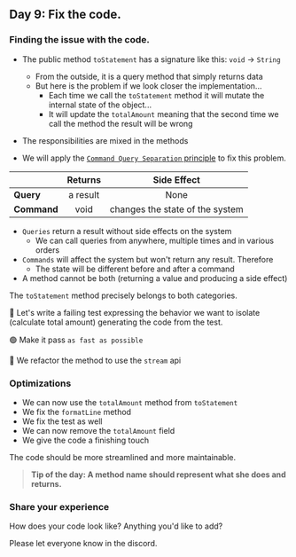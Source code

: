 ## Day 9: Fix the code.

### Finding the issue with the code.

- The public method `toStatement` has a signature like this: `void` -> `String`
  - From the outside, it is a query method that simply returns data
  - But here is the problem if we look closer the implementation...
    - Each time we call the `toStatement` method it will mutate the internal state of the object...
    - It will update the `totalAmount` meaning that the second time we call the method the result will be wrong

- The responsibilities are mixed in the methods
- We will apply the [`Command Query Separation` principle](https://xtrem-tdd.netlify.app/Flavours/command-query-separation) to fix this problem.

|             | Returns  |           Side Effect           |
|-------------|:--------:|:-------------------------------:|
| **Query**   | a result |              None               |
| **Command** |   void   | changes the state of the system |

- `Queries` return a result without side effects on the system
  - We can call queries from anywhere, multiple times and in various orders
- `Commands` will affect the system but won't return any result. Therefore
  - The state will be different before and after a command
- A method cannot be both (returning a value and producing a side effect)

The `toStatement` method precisely belongs to both categories.

🔴 Let's write a failing test expressing the behavior we want to isolate (calculate total amount)
generating the code from the test.

🟢 Make it pass `as fast as possible`

🔵 We refactor the method to use the `stream` api

### Optimizations

- We can now use the `totalAmount` method from `toStatement`
- We fix the `formatLine` method
- We fix the test as well
- We can now remove the `totalAmount` field
- We give the code a finishing touch

The code should be more streamlined and more maintainable.

>**Tip of the day: A method name should represent what she does and returns.**

### Share your experience

How does your code look like? Anything you'd like to add?

Please let everyone know in the discord.
